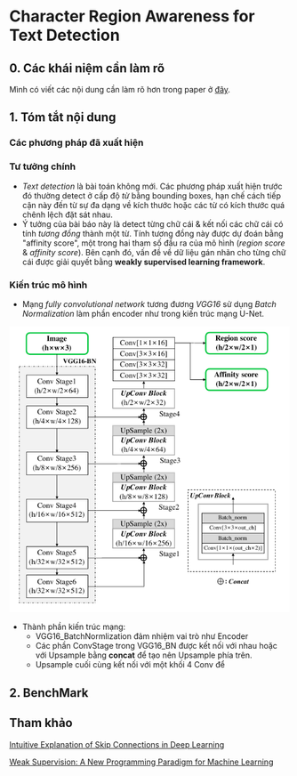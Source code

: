 # Character Region Awareness for Text Detection 


## 0. Các khái niệm cần làm rõ 

Mình có viết các nội dung cần làm rõ hơn trong paper ở [đây](https://github.com/Doan-Nguyen/Self_Learning/blob/master/Research_Papers/Self_Reproduce/Text_Detection/Papers/CharacterRegionAwarenessForTextDetection/Sub_topics.md).

## 1. Tóm tắt nội dung 

### Các phương pháp đã xuất hiện 

### Tư tưởng chính 

+ *Text detection* là bài toán không mới. Các phương pháp xuất hiện trước đó thường detect ở cấp độ *từ* bằng bounding boxes, hạn chế cách tiếp cận này đến từ sự đa dạng về kích thước hoặc các từ có kích thước quá chênh lệch đặt sát nhau.
+ Ý tưởng của bài báo này là detect từng chữ cái & kết nối các chữ cái có tính *tương đồng* thành một từ. Tính tương đồng này được dự đoán bằng "affinity score", một trong hai tham số đầu ra của mô hình (*region score* & *affinity score*). Bên cạnh đó, vấn đề về dữ liệu gán nhãn cho từng chữ cái được giải quyết bằng **weakly supervised learning framework**. 


### Kiến trúc mô hình 

+ Mạng *fully convolutional network* tương đương *VGG16* sử dụng *Batch Normalization* làm phần encoder như trong kiến trúc mạng U-Net.

![CRAFT's architecture](figures/craft_architecture.png)

+ Thành phần kiến trúc mạng:
    - VGG16_BatchNormlization đảm nhiệm vai trò như Encoder
    - Các phần ConvStage trong VGG16_BN được kết nối với nhau hoặc với Upsample bằng **concat** để tạo nên Upsample phía trên.
    - Upsample cuối cùng kết nối với một khối 4 Conv để 
 

## 2. BenchMark 


## Tham khảo 
[Intuitive Explanation of Skip Connections in Deep Learning ](https://theaisummer.com/skip-connections/)

[Weak Supervision: A New Programming Paradigm for Machine Learning](http://ai.stanford.edu/blog/weak-supervision/)